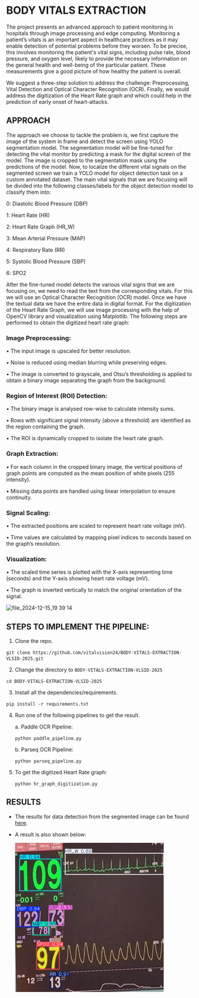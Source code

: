 # BODY VITALS EXTRACTION
The project presents an advanced approach to patient monitoring in hospitals through image processing and edge computing. Monitoring a patient’s vitals is an important aspect in healthcare practices as it may enable detection of potential problems before they worsen. To be precise, this involves monitoring the patient's vital signs, including pulse rate, blood pressure, and oxygen level, likely to provide the necessary information on the general health and well-being of the particular patient. These measurements give a good picture of how healthy the patient is overall.

We suggest a three-step solution to address the challenge: Preprocessing, Vital Detection and Optical Character Recognition (OCR). Finally, we would address the digitization of the Heart Rate graph and which could help in the prediction of early onset of heart-attacks.

## APPROACH
The approach we choose to tackle the problem is, we first capture the image of the system in frame and detect the screen using YOLO segmentation model. The segmentation model will be fine-tuned for detecting the vital monitor by predicting a mask for the digital screen of the model. The image is cropped to the segmentation mask using the predictions of the model. Now, to localize the different vital signals on the segmented screen we train a YOLO model for object detection task on a custom annotated dataset. The main vital signals that we are focusing will be divided into the following classes/labels for the object detection model to classify them into:


0: Diastolic Blood Pressure (DBP)


1: Heart Rate (HR)


2: Heart Rate Graph (HR_W)


3: Mean Arterial Pressure (MAP)


4: Respiratory Rate (RR)


5: Systolic Blood Pressure (SBP)


6: SPO2

After the fine-tuned model detects the various vital signs that we are focusing on, we need to read the text from the corresponding vitals. For this we will use an Optical Character Recognition (OCR) model. Once we have the textual data we have the entire data in digital format. For the digitization of the Heart Rate Graph, we will use image processing with the help of OpenCV library and visualization using Matplotlib. The following steps are performed to obtain the digitized heart rate graph:

### Image Preprocessing:


•	The input image is upscaled for better resolution.


•	Noise is reduced using median blurring while preserving edges.


•	The image is converted to grayscale, and Otsu’s thresholding is applied to obtain a binary image separating the graph from the background.

### Region of Interest (ROI) Detection:


•	The binary image is analysed row-wise to calculate intensity sums.


•	Rows with significant signal intensity (above a threshold) are identified as the region containing the graph.


•	The ROI is dynamically cropped to isolate the heart rate graph.


### Graph Extraction:


•	For each column in the cropped binary image, the vertical positions of graph points are computed as the mean position of white pixels (255 intensity).


•	Missing data points are handled using linear interpolation to ensure continuity.


### Signal Scaling:


•	The extracted positions are scaled to represent heart rate voltage (mV).


•	Time values are calculated by mapping pixel indices to seconds based on the graph’s resolution.


### Visualization:


•	The scaled time series is plotted with the X-axis representing time (seconds) and the Y-axis showing heart rate voltage (mV).


•	The graph is inverted vertically to match the original orientation of the signal.

![file_2024-12-15_19 39 14](https://github.com/user-attachments/assets/975a35ce-7592-4886-a0a9-6f601c136ada)


## STEPS TO IMPLEMENT THE PIPELINE:

1) Clone the repo.


```
git clone https://github.com/vitalvision24/BODY-VITALS-EXTRACTION-VLSID-2025.git
```

2) Change the directory to `BODY-VITALS-EXTRACTION-VLSID-2025`


```
cd BODY-VITALS-EXTRACTION-VLSID-2025
```

3) Install all the dependencies/requirements.


```
pip install -r requirements.txt
```


4) Run one of the following pipelines to get the result.

   a. Paddle OCR Pipeline:


   ```
   python paddle_pipeline.py
   ```


   b. Parseq OCR Pipeline:


   ```
   python parseq_pipeline.py
   ```


5) To get the digitized Heart Rate graph:


   ```
   python hr_graph_digitization.py
   ``` 
## RESULTS

* The results for data detection from the segmented image can be found [here](https://github.com/vitalvision24/BODY-VITALS-EXTRACTION-VLSID-2025/tree/main/Results/Data_Detection).
 * A result is also shown below:


   <img src="https://github.com/vitalvision24/BODY-VITALS-EXTRACTION-VLSID-2025/blob/main/Results/Data_Detection/result_4.jpg" width=400 height=400>




